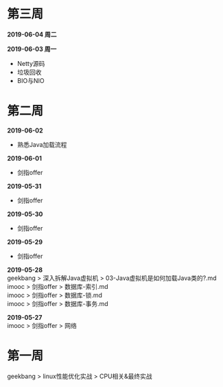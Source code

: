 # 第三周
**2019-06-04 周二**


**2019-06-03 周一** 
- Netty源码 
- 垃圾回收
- BIO与NIO

# 第二周
**2019-06-02**
- 熟悉Java加载流程

**2019-06-01**
- 剑指offer 

**2019-05-31**  
- 剑指offer 

**2019-05-30**  
- 剑指offer 

**2019-05-29** 
- 剑指offer   

**2019-05-28**  
geekbang > 深入拆解Java虚拟机 > 03-Java虚拟机是如何加载Java类的?.md  
imooc > 剑指offer > 数据库-索引.md  
imooc > 剑指offer > 数据库-锁.md  
imooc > 剑指offer > 数据库-事务.md  

**2019-05-27**  
imooc > 剑指offer > 网络

# 第一周
geekbang > linux性能优化实战 > CPU相关&最终实战 